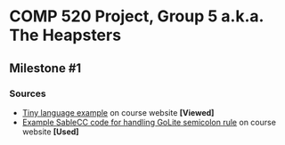 # COMP 520 Project, Group 5 a.k.a. The Heapsters

## Milestone #1

### Sources

* [Tiny language example](http://www.sable.mcgill.ca/~hendren/520/2016/tiny/) on course website **[Viewed]**
* [Example SableCC code for handling GoLite semicolon rule](http://www.sable.mcgill.ca/~hendren/520/2016/semicolon-test/) on course website **[Used]**
